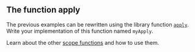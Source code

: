 ## The function apply

The previous examples can be rewritten using the library function
[`apply`](https://kotlinlang.org/api/latest/jvm/stdlib/kotlin/apply.html).
Write your implementation of this function named `myApply`.

Learn about the other [scope functions](https://kotlinlang.org/docs/scope-functions.html)
and how to use them.
